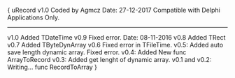{
  uRecord v1.0
    Coded by Agmcz
    Date: 27-12-2017
  Compatible with Delphi Applications Only.
  **************************
  v1.0
    Added TDateTime
  v0.9
    Fixed error.
    Date: 08-11-2016
  v0.8
    Added TRect
  v0.7
    Added TByteDynArray
  v0.6
    Fixed error in TFileTime.
  v0.5:
    Added auto save length dynamic array.
    Fixed error.
  v0.4:
    Added New func ArrayToRecord
  v0.3:
    Added get lenght of dynamic array.
  v0.1 and v0.2:
    Writing...
    func RecordToArray
}
